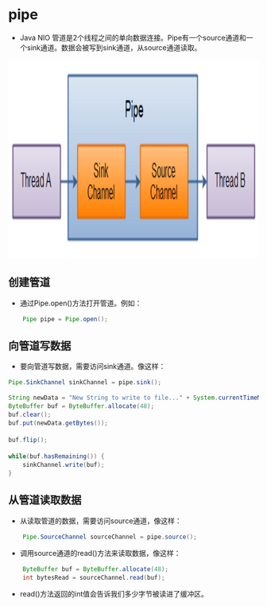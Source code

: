 pipe
===
* Java NIO 管道是2个线程之间的单向数据连接。Pipe有一个source通道和一个sink通道。数据会被写到sink通道，从source通道读取。
<img src="../../imgs/1011.png" width="900" height="400">

## 创建管道
* 通过Pipe.open()方法打开管道。例如：
```java
	Pipe pipe = Pipe.open();
```
## 向管道写数据
* 要向管道写数据，需要访问sink通道。像这样：
```java
Pipe.SinkChannel sinkChannel = pipe.sink();
```
```java
String newData = "New String to write to file..." + System.currentTimeMillis();
ByteBuffer buf = ByteBuffer.allocate(48);
buf.clear();
buf.put(newData.getBytes());

buf.flip();

while(buf.hasRemaining()) {
    sinkChannel.write(buf);
}


```
## 从管道读取数据
* 从读取管道的数据，需要访问source通道，像这样：
```java
	Pipe.SourceChannel sourceChannel = pipe.source();
```
* 调用source通道的read()方法来读取数据，像这样：
```java
    ByteBuffer buf = ByteBuffer.allocate(48);
	int bytesRead = sourceChannel.read(buf);
```
* read()方法返回的int值会告诉我们多少字节被读进了缓冲区。

